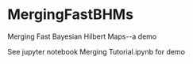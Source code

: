 # MergingFastBHMs
Merging Fast Bayesian Hilbert Maps--a demo

See jupyter notebook Merging Tutorial.ipynb for demo
